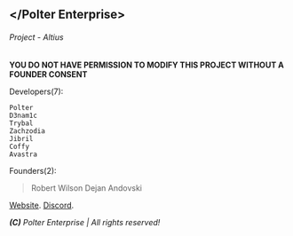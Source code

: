 ## </Polter Enterprise>
###### Project - Altius

**YOU DO NOT HAVE PERMISSION TO MODIFY THIS PROJECT WITHOUT A FOUNDER CONSENT**

Developers(7):
```
Polter
D3nam1c
Trybal
Zachzodia
Jibril
Coffy
Avastra
```

Founders(2):
> Robert Wilson
> Dejan Andovski

[Website](https://polterenterprise.gov).
[Discord](https://discord.gg/eVvPpe7).

***(C)** Polter Enterprise | All rights reserved!*
